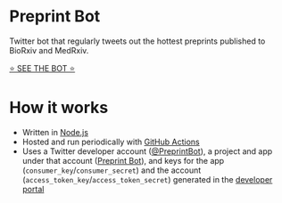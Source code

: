 # Preprint Bot

Twitter bot that regularly tweets out the hottest preprints published to BioRxiv and MedRxiv.

[⭐ SEE THE BOT ⭐](https://twitter.com/PreprintBot)

# How it works

- Written in [Node.js](https://nodejs.org/en/)
- Hosted and run periodically with [GitHub Actions](https://github.com/greenelab/preprint-bot/actions)
- Uses a Twitter developer account ([@PreprintBot](https://twitter.com/PreprintBot)), a project and app under that account ([Preprint Bot](https://developer.twitter.com/en/portal/projects/1359601402025230338/apps)), and keys for the app (`consumer_key`/`consumer_secret`) and the account (`access_token_key`/`access_token_secret`) generated in the [developer portal](https://developer.twitter.com/en/portal/dashboard)
